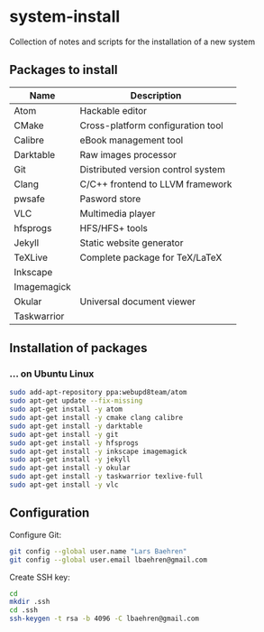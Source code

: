 # system-install

Collection of notes and scripts for the installation of a new system

## Packages to install

| Name        | Description                        |
|-------------|------------------------------------|
| Atom        | Hackable editor                    |
| CMake       | Cross-platform configuration tool  |
| Calibre     | eBook management tool              |
| Darktable   | Raw images processor               |
| Git         | Distributed version control system |
| Clang       | C/C++ frontend to LLVM framework   |
| pwsafe      | Pasword store                  |
| VLC         | Multimedia player              |
| hfsprogs    | HFS/HFS+ tools                 |
| Jekyll      | Static website generator       |
| TeXLive     | Complete package for TeX/LaTeX |
| Inkscape    |  |
| Imagemagick |  |
| Okular      | Universal document viewer |
| Taskwarrior |  |
 
## Installation of packages

### ... on Ubuntu Linux

~~~~ bash
sudo add-apt-repository ppa:webupd8team/atom
sudo apt-get update --fix-missing
sudo apt-get install -y atom
sudo apt-get install -y cmake clang calibre
sudo apt-get install -y darktable
sudo apt-get install -y git
sudo apt-get install -y hfsprogs
sudo apt-get install -y inkscape imagemagick
sudo apt-get install -y jekyll
sudo apt-get install -y okular
sudo apt-get install -y taskwarrior texlive-full
sudo apt-get install -y vlc
~~~~

## Configuration

Configure Git:

~~~~ bash
git config --global user.name "Lars Baehren"
git config --global user.email lbaehren@gmail.com
~~~~

Create SSH key:

~~~~ bash
cd
mkdir .ssh
cd .ssh
ssh-keygen -t rsa -b 4096 -C lbaehren@gmail.com
~~~~
